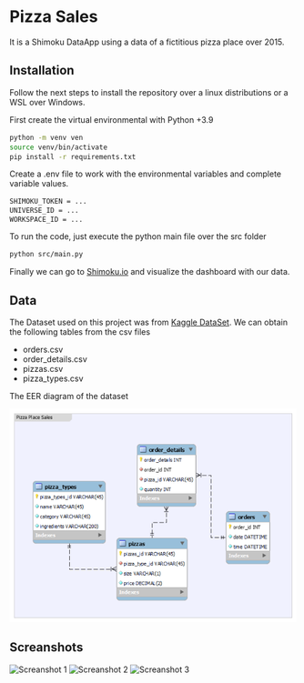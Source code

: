 # Pizza Sales
It is a Shimoku DataApp using a data of a fictitious pizza place over 2015.

## Installation

Follow the next steps to install the repository over a linux distributions or a WSL over Windows.

First create the virtual environmental with Python +3.9

```bash
python -m venv ven
source venv/bin/activate
pip install -r requirements.txt
```

Create a .env file to work with the environmental variables and complete variable values.
```
SHIMOKU_TOKEN = ...
UNIVERSE_ID = ...
WORKSPACE_ID = ...
```

To run the code, just execute the python main file over the src folder
```bash
python src/main.py
```

Finally we can go to [Shimoku.io](Shimoku.io) and visualize the dashboard with our data.


## Data
The Dataset used on this project was from [Kaggle DataSet](https://www.kaggle.com/datasets/mysarahmadbhat/pizza-place-sales). We can obtain the following tables from the csv files

- orders.csv
- order_details.csv
- pizzas.csv
- pizza_types.csv

The EER diagram of the dataset

![EER diagram](/assets/pizzaPlaceSales.png)

## Screanshots
![Screanshot 1](Screenshot_1.png)
![Screanshot 2](Screenshot_2.png)
![Screanshot 3](Screenshot_3.png)